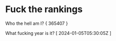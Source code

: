 # Fuck the rankings

Who the hell am I?
{ 365407 }

What fucking year is it?
[ 2024-01-05T05:30:05Z ]

